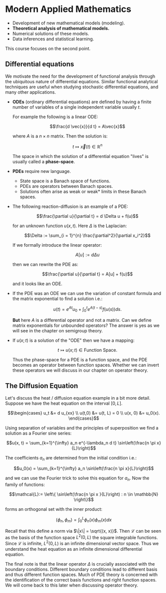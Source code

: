 # Modern Applied Mathematics

- Development of new mathematical models (modeling).
- **Theoretical analysis of mathematical models.**
- Numerical solutions of these models.
- Data inferences and statistical learning.

This course focuses on the second point.

## Differential equations

We motivate the need for the development of functional analysis through the ubiquitous nature of differential equations. Similar functional analytical techniques are useful when studying stochastic differential equations, and many other applications.

- **ODEs** (ordinary differential equations) are defined by having a finite number of variables of a single independent variable usually $t$.

  For example the following is a linear ODE:

  $$\frac{d \vec{x}}{d t} = A\vec{x}$$

  where $A$ is a $n \times n$ matrix. Then the solution is:

  $$t \mapsto \vec{x}(t) \in \mathbb{R}^n$$

  The space in which the solution of a differential equation "lives" is usually called a **phase-space**.

- **PDEs** require new language.

  - State space is a Banach space of functions.
  - PDEs are operators between Banach spaces.
  - Solutions often arise as weak or weak* limits in these Banach spaces.

- The following reaction-diffusion is an example of a PDE:

  $$\frac{\partial u}{\partial t} = d \Delta u + f(u)$$

  for an unknown function $u(x, t)$. Here $\Delta$ is the Laplacian:

  $$\Delta := \sum_{i = 1}^{n} \frac{\partial^2}{\partial x_i^2}$$

  If we formally introduce the linear operator:

  $$A[u] := d \Delta u$$

  then we can rewrite the PDE as:

  $$\frac{\partial u}{\partial t} = A[u] + f(u)$$

  and it looks like an ODE.

- If the PDE was an ODE we can use the variation of constant formula and the matrix exponential to find a solution i.e.:

  $$u(t) = e^{At} u_0 + \int_0^t e^{A(t-s)} f(u(s)) ds.$$

  **But** here $A$ is a differential operator and not a matrix. Can we define matrix exponentials for unbounded operators? The answer is yes as we will see in the chapter on semigroup theory.

- If $u(x; t)$ is a solution of the "ODE" then we have a mapping:

  $$t \mapsto u(x; t) \in \text{Function Space}.$$

  Thus the phase-space for a PDE is a function space, and the PDE becomes an operator between function spaces. Whether we can invert these operators we will discuss in our chapter on operator theory.


## The Diffusion Equation

Let's discuss the heat / diffusion equation example in a bit more detail. Suppose we have the heat equation on the interval $[0, L]$.

$$\begin{cases}
    u_t &= d u_{xx} \\
    u(t,0) &= u(t, L) = 0 \\
    u(x, 0) &= u_0(x).
\end{cases}$$

Using separation of variables and the principles of superposition we find a solution as a Fourier sine series:

$$u(x, t) = \sum_{k=1}^{\infty} a_n e^{-\lambda_n d t} \sin\left(\frac{n \pi x}{L}\right)$$

The coefficients $a_n$ are determined from the initial condition i.e.:

$$u_0(x) = \sum_{k=1}^{\infty} a_n \sin\left(\frac{n \pi x}{L}\right)$$

and we can use the Fourier trick to solve this equation for $a_n$. Now the family of functions:

$$\mathcal{L}:= \left\{ \sin\left(\frac{n \pi x }{L}\right) : n \in \mathbb{N} \right\}$$

forms an orthogonal set with the inner product:

$$(\phi_n, \phi_m) = \int_0^L \phi_n(x) \phi_m(x) dx$$

Recall that this define a norm via $\|x\| = \sqrt{(x, x)}$. Then $\mathcal{L}$ can be seen as the basis of the function space $L^2(0, L)$ the square integrable functions. Since $\mathcal{L}$ is infinite, $L^2(0, L)$ is an infinite dimensional vector space. Thus we understand the heat equation as an infinite dimensional differential equation.

The final note is that the linear operator $\Delta$ is crucially associated with the boundary conditions. Different boundary conditions lead to different basis and thus different function spaces. Much of PDE theory is concerned with the identification of the correct basis functions and right function spaces. We will come back to this later when discussing operator theory.


